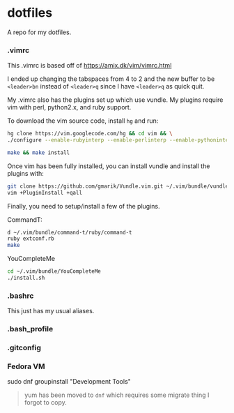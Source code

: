 # dotfiles
A repo for my dotfiles.

### .vimrc
This .vimrc is based off of https://amix.dk/vim/vimrc.html

I ended up changing the tabspaces from 4 to 2 and the new buffer to be `<leader>bn` instead of `<leader>q` since I have `<leader>q` as quick quit.

My .vimrc also has the plugins set up which use vundle. My plugins require vim with perl, python2.x, and ruby support.

To download the vim source code, install `hg` and run:

```bash
hg clone https://vim.googlecode.com/hg && cd vim && \
./configure --enable-rubyinterp --enable-perlinterp --enable-pythoninterp --enable-gui=no --enable-multibyte --prefix=/usr/share/vim/vim74

make && make install
```

Once vim has been fully installed, you can install vundle and install the plugins with:

```bash
git clone https://github.com/gmarik/Vundle.vim.git ~/.vim/bundle/vundle && \
vim +PluginInstall +qall
```

Finally, you need to setup/install a few of the plugins.

CommandT:

```bash
d ~/.vim/bundle/command-t/ruby/command-t
ruby extconf.rb
make
```

YouCompleteMe

```bash
cd ~/.vim/bundle/YouCompleteMe
./install.sh
```

### .bashrc
This just has my usual aliases.

### .bash_profile


### .gitconfig


### Fedora VM
sudo dnf groupinstall "Development Tools"

> yum has been moved to `dnf` which requires some migrate thing I forgot to copy.
